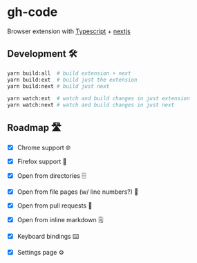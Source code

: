 # gh-code

Browser extension with [Typescript](http://www.typescriptlang.org/) + [nextjs](https://nextjs.org/)

## Development 🛠️

```bash
yarn build:all  # build extension + next
yarn build:ext  # build just the extension
yarn build:next # build just next

yarn watch:ext  # watch and build changes in just extension
yarn watch:next # watch and build changes in just next
```

## Roadmap 🛣️
  - [x] Chrome support 🌐
  - [x] Firefox support 🦊
  - [x] Open from directories 🗄
  - [x] Open from file pages (w/ line numbers?) 📄
  - [x] Open from pull requests 📩
  - [x] Open from inline markdown 🗒
  - [x] Keyboard bindings ⌨️
  - [x] Settings page ⚙️

